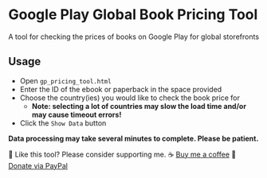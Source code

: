 # Google Play Global Book Pricing Tool
A tool for checking the prices of books on Google Play for global storefronts

## Usage ##
- Open `gp_pricing_tool.html`
- Enter the ID of the ebook or paperback in the space provided
- Choose the country(ies) you would like to check the book price for
  - **Note: selecting a lot of countries may slow the load time and/or may cause timeout errors!**
- Click the `Show Data` button

**Data processing may take several minutes to complete. Please be patient.**

💟 Like this tool? Please consider supporting me.
☕ [Buy me a coffee](https://ko-fi.com/Knuxchan "Support me on Ko-Fi")
💖 [Donate via PayPal](https://www.paypal.com/donate/?hosted_button_id=FLKXR3HLB8EGG "Send a PayPal donation")
